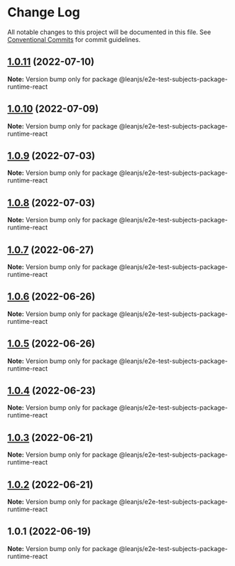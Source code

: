 # Change Log

All notable changes to this project will be documented in this file.
See [Conventional Commits](https://conventionalcommits.org) for commit guidelines.

## [1.0.11](https://github.com/leanjs/leanjs/compare/@leanjs/e2e-test-subjects-package-runtime-react@1.0.10...@leanjs/e2e-test-subjects-package-runtime-react@1.0.11) (2022-07-10)

**Note:** Version bump only for package @leanjs/e2e-test-subjects-package-runtime-react





## [1.0.10](https://github.com/leanjs/leanjs/compare/@leanjs/e2e-test-subjects-package-runtime-react@1.0.9...@leanjs/e2e-test-subjects-package-runtime-react@1.0.10) (2022-07-09)

**Note:** Version bump only for package @leanjs/e2e-test-subjects-package-runtime-react





## [1.0.9](https://github.com/leanjs/leanjs/compare/@leanjs/e2e-test-subjects-package-runtime-react@1.0.8...@leanjs/e2e-test-subjects-package-runtime-react@1.0.9) (2022-07-03)

**Note:** Version bump only for package @leanjs/e2e-test-subjects-package-runtime-react





## [1.0.8](https://github.com/leanjs/leanjs/compare/@leanjs/e2e-test-subjects-package-runtime-react@1.0.7...@leanjs/e2e-test-subjects-package-runtime-react@1.0.8) (2022-07-03)

**Note:** Version bump only for package @leanjs/e2e-test-subjects-package-runtime-react





## [1.0.7](https://github.com/leanjs/leanjs/compare/@leanjs/e2e-test-subjects-package-runtime-react@1.0.6...@leanjs/e2e-test-subjects-package-runtime-react@1.0.7) (2022-06-27)

**Note:** Version bump only for package @leanjs/e2e-test-subjects-package-runtime-react





## [1.0.6](https://github.com/leanjs/leanjs/compare/@leanjs/e2e-test-subjects-package-runtime-react@1.0.5...@leanjs/e2e-test-subjects-package-runtime-react@1.0.6) (2022-06-26)

**Note:** Version bump only for package @leanjs/e2e-test-subjects-package-runtime-react





## [1.0.5](https://github.com/leanjs/leanjs/compare/@leanjs/e2e-test-subjects-package-runtime-react@1.0.4...@leanjs/e2e-test-subjects-package-runtime-react@1.0.5) (2022-06-26)

**Note:** Version bump only for package @leanjs/e2e-test-subjects-package-runtime-react





## [1.0.4](https://github.com/leanjs/leanjs/compare/@leanjs/e2e-test-subjects-package-runtime-react@1.0.3...@leanjs/e2e-test-subjects-package-runtime-react@1.0.4) (2022-06-23)

**Note:** Version bump only for package @leanjs/e2e-test-subjects-package-runtime-react





## [1.0.3](https://github.com/leanjs/leanjs/compare/@leanjs/e2e-test-subjects-package-runtime-react@1.0.2...@leanjs/e2e-test-subjects-package-runtime-react@1.0.3) (2022-06-21)

**Note:** Version bump only for package @leanjs/e2e-test-subjects-package-runtime-react





## [1.0.2](https://github.com/leanjs/leanjs/compare/@leanjs/e2e-test-subjects-package-runtime-react@1.0.1...@leanjs/e2e-test-subjects-package-runtime-react@1.0.2) (2022-06-21)

**Note:** Version bump only for package @leanjs/e2e-test-subjects-package-runtime-react





## 1.0.1 (2022-06-19)

**Note:** Version bump only for package @leanjs/e2e-test-subjects-package-runtime-react

